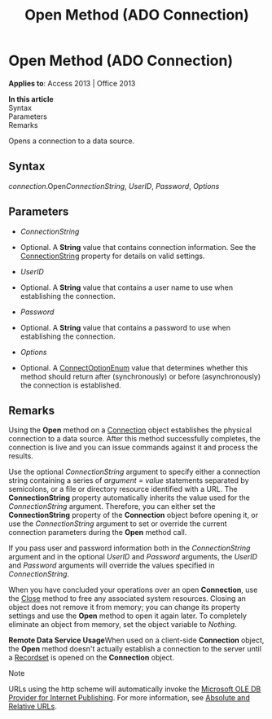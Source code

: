 ﻿---
title: Open Method (ADO Connection)
TOCTitle: Open Method (ADO Connection)
ms:assetid: 1adaa17d-dfe1-22e0-3415-720516d138f8
ms:mtpsurl: https://msdn.microsoft.com/library/JJ248951(v=office.15)
ms:contentKeyID: 48543525
ms.date: 09/18/2015
mtps_version: v=office.15
---

# Open Method (ADO Connection)


**Applies to**: Access 2013 | Office 2013

**In this article**  
Syntax  
Parameters  
Remarks  

Opens a connection to a data source.

## Syntax

*connection*.Open*ConnectionString*, *UserID*, *Password*, *Options*

## Parameters

  - *ConnectionString*

  - Optional. A **String** value that contains connection information. See the [ConnectionString](connectionstring-property-ado.md) property for details on valid settings.

  - *UserID*

  - Optional. A **String** value that contains a user name to use when establishing the connection.

  - *Password*

  - Optional. A **String** value that contains a password to use when establishing the connection.

  - *Options*

  - Optional. A [ConnectOptionEnum](connectoptionenum.md) value that determines whether this method should return after (synchronously) or before (asynchronously) the connection is established.

## Remarks

Using the **Open** method on a [Connection](connection-object-ado.md) object establishes the physical connection to a data source. After this method successfully completes, the connection is live and you can issue commands against it and process the results.

Use the optional *ConnectionString* argument to specify either a connection string containing a series of *argument* *= value* statements separated by semicolons, or a file or directory resource identified with a URL. The **ConnectionString** property automatically inherits the value used for the *ConnectionString* argument. Therefore, you can either set the **ConnectionString** property of the **Connection** object before opening it, or use the *ConnectionString* argument to set or override the current connection parameters during the **Open** method call.

If you pass user and password information both in the *ConnectionString* argument and in the optional *UserID* and *Password* arguments, the *UserID* and *Password* arguments will override the values specified in *ConnectionString*.

When you have concluded your operations over an open **Connection**, use the [Close](close-method-ado.md) method to free any associated system resources. Closing an object does not remove it from memory; you can change its property settings and use the **Open** method to open it again later. To completely eliminate an object from memory, set the object variable to *Nothing*.

**Remote Data Service Usage**When used on a client-side **Connection** object, the **Open** method doesn't actually establish a connection to the server until a [Recordset](recordset-object-ado.md) is opened on the **Connection** object.


> [!NOTE]
> <P>URLs using the http scheme will automatically invoke the <A href="microsoft-ole-db-provider-for-internet-publishing.md">Microsoft OLE DB Provider for Internet Publishing</A>. For more information, see <A href="absolute-and-relative-urls.md">Absolute and Relative URLs</A>.</P>


